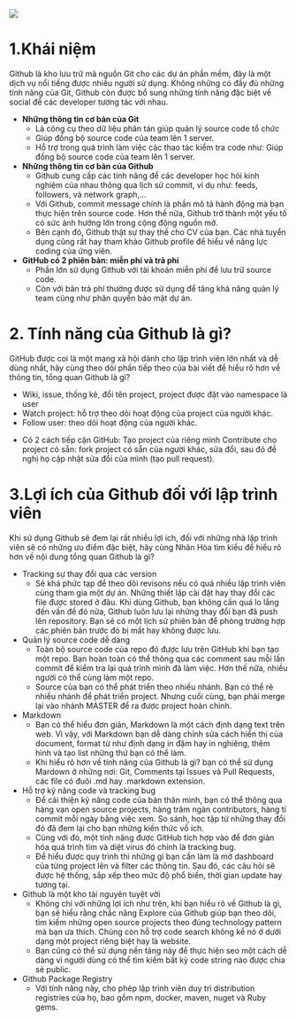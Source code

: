 <img src="https://encrypted-tbn0.gstatic.com/images?q=tbn:ANd9GcTLRsUTXClIZU_PWQoCkKZUnzdFGXay0jVzVQ&usqp=CAU">

# 1.Khái niệm
Github là kho lưu trữ mã nguồn Git cho các dự án phần mềm, đây là một dịch vụ nổi tiếng được nhiều người sử dụng. Không những có đầy đủ những tính năng của Git, Github còn được bổ sung những tính năng đặc biệt về social để các developer tương tác với nhau.
- **Những thông tin cơ bản của Git**
  + Là công cụ theo dữ liệu phân tán giúp quản lý source code tổ chức
  + Giúp đồng bộ source code của team lên 1 server.
  + Hỗ trợ trong quá trình làm việc các thao tác kiểm tra code như: Giúp đồng bộ source code của team lên 1 server.
- **Những thông tin cơ bản của Github**
  - Github cung cấp các tính năng để các developer học hỏi kinh nghiệm của nhau thông qua lịch sử commit, ví dụ như: feeds, followers, và network graph,…
  - Với Github, commit message chính là phần mô tả hành động mà bạn thực hiện trên source code. Hơn thế nữa, Github trở thành một yếu tố có sức ảnh hưởng lớn trong cộng động nguồn mở.
  - Bên cạnh đó, Github thật sự thay thế cho CV của bạn. Các nhà tuyển dụng cũng rất hay tham khảo Github profile để hiểu về năng lực coding của ứng viên.
- **GitHub có 2 phiên bản: miễn phí và trả phí**
  + Phần lớn sử dụng Github với tài khoản miễn phí để lưu trữ source code.
  + Còn với bản trả phí thường được sử dụng để tăng khả năng quản lý team cũng như phân quyền bảo mật dự án.
# 2. Tính năng của Github là gì?
GitHub được coi là một mạng xã hội dành cho lập trình viên lớn nhất và dễ dùng nhất, hãy cùng theo dõi phần tiếp theo của bài viết để hiểu rõ hơn về thông tin, tổng quan Github là gì?
+ Wiki, issue, thống kê, đổi tên project, project được đặt vào namespace là user
+ Watch project: hỗ trợ theo dõi hoạt động của project của người khác.
+ Follow user: theo dõi hoạt động của người khác.
- Có 2 cách tiếp cận GitHub: Tạo project của riêng mình Contribute cho project có sẵn: fork project có sẵn của người khác, sửa đổi, sau đó đề nghị họ cập nhật sửa đổi của mình (tạo pull request).
# 3.Lợi ích của Github đối với lập trình viên
Khi sử dụng Github sẽ đem lại rất nhiều lợi ích, đối với những nhà lập trình viên sẽ có những ưu điểm đặc biệt, hãy cùng Nhân Hòa tìm kiểu để hiểu rõ hơn về nội dung tổng quan Github là gì?
- Tracking sự thay đổi qua các version
  - Sẽ khá phức tạp để theo dõi revisons nếu có quá nhiều lập trình viên cùng tham gia một dự án. Những thiết lập cài đặt hay thay đổi các file được stored ở đâu. Khi dùng Github, bạn không cần quá lo lắng đến vấn để đó nữa, Github luôn lưu lại những thay đổi bạn đã push lên repository. Bạn sẽ có một lịch sử phiên bản để phòng trường hợp các phiên bản trước đó bị mất hay không được lưu.
- Quản lý source code dễ dàng
  - Toàn bộ source code của repo đó được lưu trên GitHub khi bạn tạo một repo. Bạn hoàn toàn có thể thông qua các comment sau mỗi lần commit để kiểm tra lại quá trình mình đã làm việc. Hơn thế nữa, nhiều người có thể cùng làm một repo.
  - Source của bạn có thể phát triển theo nhiều nhánh. Bạn có thể rẽ nhiều nhánh để phát triển project. Nhưng cuối cùng, bạn phải merge lại vào nhánh MASTER để ra được project hoàn chỉnh.
- Markdown
  - Bạn có thể hiểu đơn giản, Markdown là một cách định dạng text trên web. Vì vậy, với Markdown bạn dễ dàng chỉnh sửa cách hiển thị của document, format từ như định dạng in đậm hay in nghiêng, thêm hình và tạo list những thứ bạn có thể làm.
  - Khi hiểu rõ hơn về tính năng của Github là gì? bạn có thể sử dụng Mardown ở những nơi: Git, Comments tại Issues và Pull Requests, các file có đuôi .md hay .markdown extension.
- Hỗ trợ kỹ năng code và tracking bug
  - Để cải thiện kỹ năng code của bản thân mình, bạn có thể thông qua hàng vạn open source projects, hàng trăm ngàn contributors, hàng tỉ commit mỗi ngày bằng việc xem. So sánh, học tập từ những thay đổi đó đã đem lại cho bạn những kiến thức vổ ích.
  - Cùng với đó, một tính năng được GitHub tích hợp vào để đơn giản hóa quá trình tìm và diệt virus đó chính là tracking bug.
  - Để hiểu được quy trình thì những gì bạn cần làm là mở dashboard của từng project lên và filter các thông tin. Sau đó, các câu hỏi sẽ được hệ thống, sắp xếp theo mức độ phổ biến, thời gian update hay tương tại.
- Github là một kho tài nguyên tuyệt vời
  - Không chỉ với những lợi ích như trên, khi bạn hiểu rõ về Github là gì, bạn sẽ hiểu rằng chắc năng Explore của Github giúp bạn theo dõi, tìm kiếm những open source projects theo đúng technology pattern mà bạn ưa thích. Chúng còn hỗ trợ code search không kể nó ở dưới dạng một project riêng biệt hay là website.
  - Bạn cũng có thể sử dụng nền tảng này để thực hiện seo một cách dễ dàng vì người dùng có thể tìm kiếm bất kỳ code string nào được chia sẻ public.
- Github Package Registry
  - Với tính năng này, cho phép lập trình viên duy trì distribution registries của họ, bao gồm npm, docker, maven, nuget và Ruby gems.

